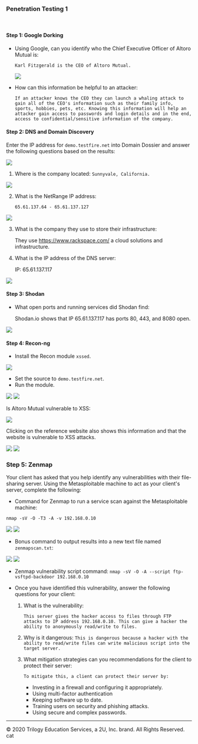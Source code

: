 ### Penetration Testing 1

<br>

#### Step 1: Google Dorking


- Using Google, can you identify who the Chief Executive Officer of Altoro Mutual is:

    `Karl Fitzgerald is the CEO of Altoro Mutual.`

  <img src="Images/Capture1.PNG" />

- How can this information be helpful to an attacker:

    `If an attacker knows the CEO they can launch a whaling attack to gain all of the CEO's information such as their family info, sports, hobbies, pets, etc. Knowing this information will help an attacker gain access to passwords and login details and in the end, access to confidential/sensitive information of the company.` 


#### Step 2: DNS and Domain Discovery

Enter the IP address for `demo.testfire.net` into Domain Dossier and answer the following questions based on the results:

 <img src="Images/Capture2.PNG" />

  1. Where is the company located: 
      `Sunnyvale, California.`

  <img src="Images/Capture3.PNG" />

  2. What is the NetRange IP address:

      `65.61.137.64 - 65.61.137.127`

  <img src="Images/Capture4.PNG" />

  3. What is the company they use to store their infrastructure:

      They use https://www.rackspace.com/ a cloud solutions and infrastructure.  

  4. What is the IP address of the DNS server:

      IP: 65.61.137.117

  <img src="Images/Capture5.PNG" />


#### Step 3: Shodan

- What open ports and running services did Shodan find:

  Shodan.io shows that IP 65.61.137.117 has ports 80, 443, and 8080 open. 

<img src="Images/Capture6.PNG" />

#### Step 4: Recon-ng

- Install the Recon module `xssed`. 

<img src="Images/Capture7.PNG" />

- Set the source to `demo.testfire.net`. 
- Run the module. 

<img src="Images/Capture8.PNG" />

<img src="Images/Capture9.PNG" />

Is Altoro Mutual vulnerable to XSS: 

<img src="Images/Capture11.PNG" />

Clicking on the reference website also shows this information and that the website is vulnerable to XSS attacks. 

<img src="Images/Capture10.PNG" />

<img src="Images/Capture12.PNG" />

### Step 5: Zenmap

Your client has asked that you help identify any vulnerabilities with their file-sharing server. Using the Metasploitable machine to act as your client's server, complete the following: 

- Command for Zenmap to run a service scan against the Metasploitable machine: 
 
 `nmap -sV -O -T3 -A -v 192.168.0.10`

 <img src="Images/Capture13.PNG" />

<img src="Images/Capture14.PNG" />


- Bonus command to output results into a new text file named `zenmapscan.txt`:

<img src="Images/Capture15.PNG" />

<img src="Images/Capture16.PNG" />


- Zenmap vulnerability script command: 
`nmap -sV -O -A --script ftp-vsftpd-backdoor 192.168.0.10`

- Once you have identified this vulnerability, answer the following questions for your client:

  1. What is the vulnerability:

      `This server gives the hacker access to files through FTP attacks to IP address 192.168.0.10. This can give a hacker the ability to anonymously read/write to files.`

  2. Why is it dangerous:
      `This is dangerous because a hacker with the ability to read/write files can write malicious script into the target server.`

  3. What mitigation strategies can you recommendations for the client to protect their server: 

      `To mitigate this, a client can protect their server by:`
      - Investing in a firewall and configuring it appropriately. 
      - Using multi-factor authentication 
      - Keeping software up to date. 
      - Training users on security and phishing attacks. 
      - Using secure and complex passwords.

---
© 2020 Trilogy Education Services, a 2U, Inc. brand. All Rights Reserved.  
cat 